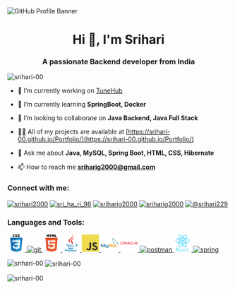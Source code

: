  <img width="2000" src="https://user-images.githubusercontent.com/74038190/212750672-2f3f2b50-c84f-4ed8-a60a-849ae69ff9df.gif" alt="GitHub Profile Banner">
<h1 align="center">Hi 👋, I'm Srihari</h1>
<h3 align="center">A passionate Backend developer from India</h3>

<p align="left"> <img src="https://komarev.com/ghpvc/?username=srihari-00&label=Profile%20views&color=0e75b6&style=flat" alt="srihari-00" /> </p>

- 🔭 I’m currently working on [TuneHub](https://github.com/Srihari-00/TuneHub.git)

- 🌱 I’m currently learning **SpringBoot, Docker**

- 👯 I’m looking to collaborate on **Java Backend, Java Full Stack**

- 👨‍💻 All of my projects are available at [https://srihari-00.github.io/Portfolio/](https://srihari-00.github.io/Portfolio/)

- 💬 Ask me about **Java, MySQL, Spring Boot, HTML, CSS, Hibernate**

- 📫 How to reach me **sriharig2000@gmail.com**

<h3 align="left">Connect with me:</h3>
<p align="left">
<a href="https://linkedin.com/in/srihari2000" target="blank"><img align="center" src="https://raw.githubusercontent.com/rahuldkjain/github-profile-readme-generator/master/src/images/icons/Social/linked-in-alt.svg" alt="srihari2000" height="30" width="40" /></a>
<a href="https://instagram.com/sri_ha_ri_96" target="blank"><img align="center" src="https://raw.githubusercontent.com/rahuldkjain/github-profile-readme-generator/master/src/images/icons/Social/instagram.svg" alt="sri_ha_ri_96" height="30" width="40" /></a>
<a href="https://www.hackerrank.com/sriharig2000" target="blank"><img align="center" src="https://raw.githubusercontent.com/rahuldkjain/github-profile-readme-generator/master/src/images/icons/Social/hackerrank.svg" alt="sriharig2000" height="30" width="40" /></a>
<a href="https://www.leetcode.com/sriharig2000" target="blank"><img align="center" src="https://raw.githubusercontent.com/rahuldkjain/github-profile-readme-generator/master/src/images/icons/Social/leet-code.svg" alt="sriharig2000" height="30" width="40" /></a>
<a href="https://www.hackerearth.com/@srihari229" target="blank"><img align="center" src="https://raw.githubusercontent.com/rahuldkjain/github-profile-readme-generator/master/src/images/icons/Social/hackerearth.svg" alt="@srihari229" height="30" width="40" /></a>
</p>

<h3 align="left">Languages and Tools:</h3>
<p align="left"> <a href="https://www.w3schools.com/css/" target="_blank" rel="noreferrer"> <img src="https://raw.githubusercontent.com/devicons/devicon/master/icons/css3/css3-original-wordmark.svg" alt="css3" width="40" height="40"/> </a> <a href="https://git-scm.com/" target="_blank" rel="noreferrer"> <img src="https://www.vectorlogo.zone/logos/git-scm/git-scm-icon.svg" alt="git" width="40" height="40"/> </a> <a href="https://www.w3.org/html/" target="_blank" rel="noreferrer"> <img src="https://raw.githubusercontent.com/devicons/devicon/master/icons/html5/html5-original-wordmark.svg" alt="html5" width="40" height="40"/> </a> <a href="https://www.java.com" target="_blank" rel="noreferrer"> <img src="https://raw.githubusercontent.com/devicons/devicon/master/icons/java/java-original.svg" alt="java" width="40" height="40"/> </a> <a href="https://developer.mozilla.org/en-US/docs/Web/JavaScript" target="_blank" rel="noreferrer"> <img src="https://raw.githubusercontent.com/devicons/devicon/master/icons/javascript/javascript-original.svg" alt="javascript" width="40" height="40"/> </a> <a href="https://www.mysql.com/" target="_blank" rel="noreferrer"> <img src="https://raw.githubusercontent.com/devicons/devicon/master/icons/mysql/mysql-original-wordmark.svg" alt="mysql" width="40" height="40"/> </a> <a href="https://www.oracle.com/" target="_blank" rel="noreferrer"> <img src="https://raw.githubusercontent.com/devicons/devicon/master/icons/oracle/oracle-original.svg" alt="oracle" width="40" height="40"/> </a> <a href="https://postman.com" target="_blank" rel="noreferrer"> <img src="https://www.vectorlogo.zone/logos/getpostman/getpostman-icon.svg" alt="postman" width="40" height="40"/> </a> <a href="https://reactjs.org/" target="_blank" rel="noreferrer"> <img src="https://raw.githubusercontent.com/devicons/devicon/master/icons/react/react-original-wordmark.svg" alt="react" width="40" height="40"/> </a> <a href="https://spring.io/" target="_blank" rel="noreferrer"> <img src="https://www.vectorlogo.zone/logos/springio/springio-icon.svg" alt="spring" width="40" height="40"/> </a> </p>

<p><img align="left" src="https://github-readme-stats.vercel.app/api/top-langs?username=srihari-00&show_icons=true&locale=en&layout=compact" alt="srihari-00" /></p>

<p>&nbsp;<img align="center" src="https://github-readme-stats.vercel.app/api?username=srihari-00&show_icons=true&locale=en" alt="srihari-00" /></p>

<p><img align="center" src="https://github-readme-streak-stats.herokuapp.com/?user=srihari-00&" alt="srihari-00" /></p>
